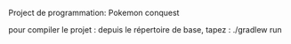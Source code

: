 Project de programmation:
Pokemon conquest

pour compiler le projet : 
    depuis le répertoire de base, tapez : ./gradlew run